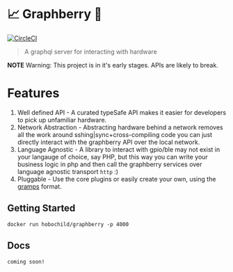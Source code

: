 # 📈 Graphberry 🍇

[![CircleCI](https://circleci.com/gh/hobochild/graphberry.svg?style=svg)](https://circleci.com/gh/hobochild/graphberry)

> A graphql server for interacting with hardware

**NOTE** Warning: This project is in it's early stages. APIs are likely to break.

# Features

1.  Well defined API - A curated typeSafe API makes it easier for developers to pick up unfamiliar hardware.
1.  Network Abstraction - Abstracting hardware behind a network removes all the work around sshing|sync+cross-compiling code you can just directly interact with the graphberry API over the local network.
1.  Language Agnostic - A library to interact with gpio/ble may not exist in your langauge of choice, say PHP, but this way you can write your business logic in php and then call the graphberry services over language agnostic transport `http` :)
1.  Pluggable - Use the core plugins or easily create your own, using the [gramps](https://gramps.js.org/) format.

## Getting Started

```
docker run hobochild/graphberry -p 4000
```

## Docs

```
coming soon!
```
